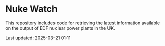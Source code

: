 # Nuke Watch

This repository includes code for retrieving the latest information available on the output of EDF nuclear power plants in the UK.

Last updated: 2025-03-21 01:11